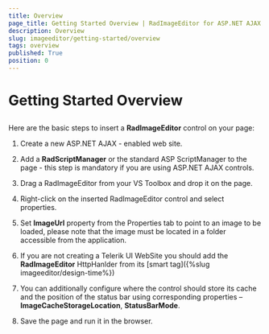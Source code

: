 ```yaml
---
title: Overview
page_title: Getting Started Overview | RadImageEditor for ASP.NET AJAX Documentation
description: Overview
slug: imageeditor/getting-started/overview
tags: overview
published: True
position: 0
---
```


# Getting Started Overview



## 

Here are the basic steps to insert a __RadImageEditor__ control on your page:

1. Create a new ASP.NET AJAX - enabled web site.

1. Add a __RadScriptManager__ or the standard ASP ScriptManager to the page - this step is mandatory if you are using ASP.NET AJAX controls.

1. Drag a RadImageEditor from your VS Toolbox and drop it on the page.

1. Right-click on the inserted RadImageEditor control and select properties.

1. Set __ImageUrl__ property from the Properties tab to point to an image to be loaded, please note that the image must be located in a folder accessible from the application.

1. If you are not creating a Telerik UI WebSite you should add the __RadImageEditor__ HttpHanlder from its [smart tag]({%slug imageeditor/design-time%})

1. You can additionally configure where the control should store its cache and the position of the status bar using corresponding properties – __ImageCacheStorageLocation__, __StatusBarMode__.

1. Save the page and run it in the browser.
